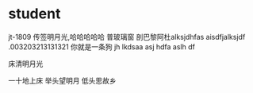 # student
jt-1809
传签明月光,哈哈哈哈哈
普玻璃窗 剖巴黎阿杜alksjdhfas
aisdfjalksjdf
.003203213131321
你就是一条狗
jh lkdsaa
asj hdfa
aslh df

床清明月光

一十地上床
举头望明月
低头思故乡
